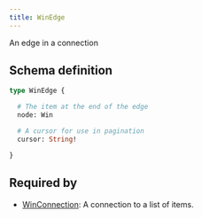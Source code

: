 ```yaml
---
title: WinEdge
---
```


An edge in a connection

## Schema definition
```graphql
type WinEdge {

  # The item at the end of the edge
  node: Win 

  # A cursor for use in pagination
  cursor: String! 

}
```

## Required by
* [WinConnection](graphql/schema/winconnection.md): A connection to a list of items.
